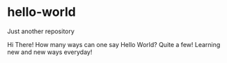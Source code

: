 # hello-world
Just another repository

Hi There! How many ways can one say Hello World? Quite a few! Learning new and new ways everyday!
